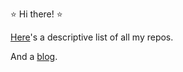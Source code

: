 ⭐ Hi there! ⭐

[Here](https://defgsus.github.io/)'s a descriptive list of all my repos.

And a [blog](https://defgsus.github.io/blog/).

